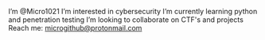I’m @Micro1021
I’m interested in cybersecurity
I’m currently learning python and penetration testing
I’m looking to collaborate on CTF's and projects
Reach me: microgithub@protonmail.com
